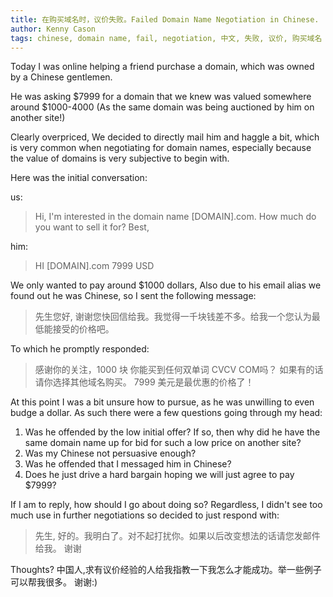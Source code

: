 ```yaml
---
title: 在购买域名时，议价失败。Failed Domain Name Negotiation in Chinese.
author: Kenny Cason
tags: chinese, domain name, fail, negotiation, 中文, 失败, 议价, 购买域名
---
```


Today I was online helping a friend purchase a domain, which was owned by a Chinese gentlemen. 

He was asking $7999 for a domain that we knew was valued somewhere around $1000-4000 (As the same domain was being auctioned by him on another site!)

Clearly overpriced, We decided to directly mail him and haggle a bit, which is very common when negotiating for domain names, especially because the value of domains is very subjective to begin with.

Here was the initial conversation:

us:
<blockquote>Hi,
I'm interested in the domain name [DOMAIN].com.
How much do you want to sell it for?
Best,</blockquote>

him:
<blockquote>HI
[DOMAIN].com  7999 USD</blockquote>

We only wanted to pay around $1000 dollars, Also due to his email alias we found out he was Chinese, so I sent the following message:

<blockquote>先生您好,
谢谢您快回信给我。我觉得一千块钱差不多。给我一个您认为最低能接受的价格吧。</blockquote>

To which he promptly responded:

<blockquote>感谢你的关注，1000 块 你能买到任何双单词 CVCV COM吗？ 如果有的话请你选择其他域名购买。
7999 美元是最优惠的价格了！</blockquote>

At this point I was a bit unsure how to pursue, as he was unwilling to even budge a dollar. As such there were a few questions going through my head:

1. Was he offended by the low initial offer? If so, then why did he have the same domain name up for bid for such a low price on another site?
2. Was my Chinese not persuasive enough?
3. Was he offended that I messaged him in Chinese?
4. Does he just drive a hard bargain hoping we will just agree to pay $7999?

If I am to reply, how should I go about doing so?
Regardless, I didn't see too much use in further negotiations so decided to just respond with:

<blockquote>先生,
好的。我明白了。对不起打扰你。如果以后改变想法的话请您发邮件给我。
谢谢</blockquote>

Thoughts? 
中国人,求有议价经验的人给我指教一下我怎么才能成功。举一些例子可以帮我很多。
谢谢:) 







